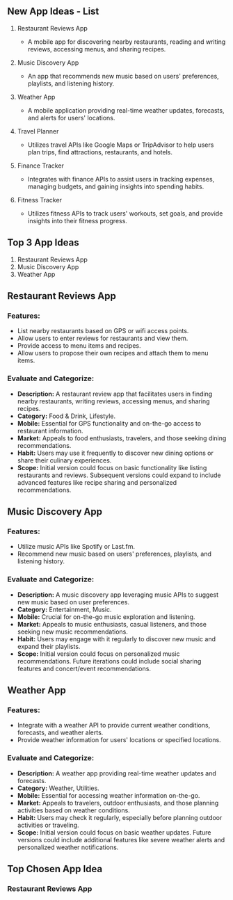 ## New App Ideas - List

1. Restaurant Reviews App

   - A mobile app for discovering nearby restaurants, reading and writing reviews, accessing menus, and sharing recipes.

2. Music Discovery App

   - An app that recommends new music based on users' preferences, playlists, and listening history.

3. Weather App

   - A mobile application providing real-time weather updates, forecasts, and alerts for users' locations.

4. Travel Planner

   - Utilizes travel APIs like Google Maps or TripAdvisor to help users plan trips, find attractions, restaurants, and hotels.

5. Finance Tracker

   - Integrates with finance APIs to assist users in tracking expenses, managing budgets, and gaining insights into spending habits.

6. Fitness Tracker
   - Utilizes fitness APIs to track users' workouts, set goals, and provide insights into their fitness progress.

## Top 3 App Ideas

1. Restaurant Reviews App
2. Music Discovery App
3. Weather App

## Restaurant Reviews App

### Features:

- List nearby restaurants based on GPS or wifi access points.
- Allow users to enter reviews for restaurants and view them.
- Provide access to menu items and recipes.
- Allow users to propose their own recipes and attach them to menu items.

### Evaluate and Categorize:

- **Description:** A restaurant review app that facilitates users in finding nearby restaurants, writing reviews, accessing menus, and sharing recipes.
- **Category:** Food & Drink, Lifestyle.
- **Mobile:** Essential for GPS functionality and on-the-go access to restaurant information.
- **Market:** Appeals to food enthusiasts, travelers, and those seeking dining recommendations.
- **Habit:** Users may use it frequently to discover new dining options or share their culinary experiences.
- **Scope:** Initial version could focus on basic functionality like listing restaurants and reviews. Subsequent versions could expand to include advanced features like recipe sharing and personalized recommendations.

## Music Discovery App

### Features:

- Utilize music APIs like Spotify or Last.fm.
- Recommend new music based on users' preferences, playlists, and listening history.

### Evaluate and Categorize:

- **Description:** A music discovery app leveraging music APIs to suggest new music based on user preferences.
- **Category:** Entertainment, Music.
- **Mobile:** Crucial for on-the-go music exploration and listening.
- **Market:** Appeals to music enthusiasts, casual listeners, and those seeking new music recommendations.
- **Habit:** Users may engage with it regularly to discover new music and expand their playlists.
- **Scope:** Initial version could focus on personalized music recommendations. Future iterations could include social sharing features and concert/event recommendations.

## Weather App

### Features:

- Integrate with a weather API to provide current weather conditions, forecasts, and weather alerts.
- Provide weather information for users' locations or specified locations.

### Evaluate and Categorize:

- **Description:** A weather app providing real-time weather updates and forecasts.
- **Category:** Weather, Utilities.
- **Mobile:** Essential for accessing weather information on-the-go.
- **Market:** Appeals to travelers, outdoor enthusiasts, and those planning activities based on weather conditions.
- **Habit:** Users may check it regularly, especially before planning outdoor activities or traveling.
- **Scope:** Initial version could focus on basic weather updates. Future versions could include additional features like severe weather alerts and personalized weather notifications.

## Top Chosen App Idea

### Restaurant Reviews App
